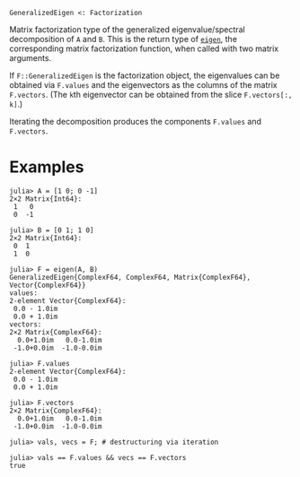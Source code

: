 ```
GeneralizedEigen <: Factorization
```

Matrix factorization type of the generalized eigenvalue/spectral decomposition of `A` and `B`. This is the return type of [`eigen`](@ref), the corresponding matrix factorization function, when called with two matrix arguments.

If `F::GeneralizedEigen` is the factorization object, the eigenvalues can be obtained via `F.values` and the eigenvectors as the columns of the matrix `F.vectors`. (The `k`th eigenvector can be obtained from the slice `F.vectors[:, k]`.)

Iterating the decomposition produces the components `F.values` and `F.vectors`.

# Examples

```jldoctest
julia> A = [1 0; 0 -1]
2×2 Matrix{Int64}:
 1   0
 0  -1

julia> B = [0 1; 1 0]
2×2 Matrix{Int64}:
 0  1
 1  0

julia> F = eigen(A, B)
GeneralizedEigen{ComplexF64, ComplexF64, Matrix{ComplexF64}, Vector{ComplexF64}}
values:
2-element Vector{ComplexF64}:
 0.0 - 1.0im
 0.0 + 1.0im
vectors:
2×2 Matrix{ComplexF64}:
  0.0+1.0im   0.0-1.0im
 -1.0+0.0im  -1.0-0.0im

julia> F.values
2-element Vector{ComplexF64}:
 0.0 - 1.0im
 0.0 + 1.0im

julia> F.vectors
2×2 Matrix{ComplexF64}:
  0.0+1.0im   0.0-1.0im
 -1.0+0.0im  -1.0-0.0im

julia> vals, vecs = F; # destructuring via iteration

julia> vals == F.values && vecs == F.vectors
true
```
